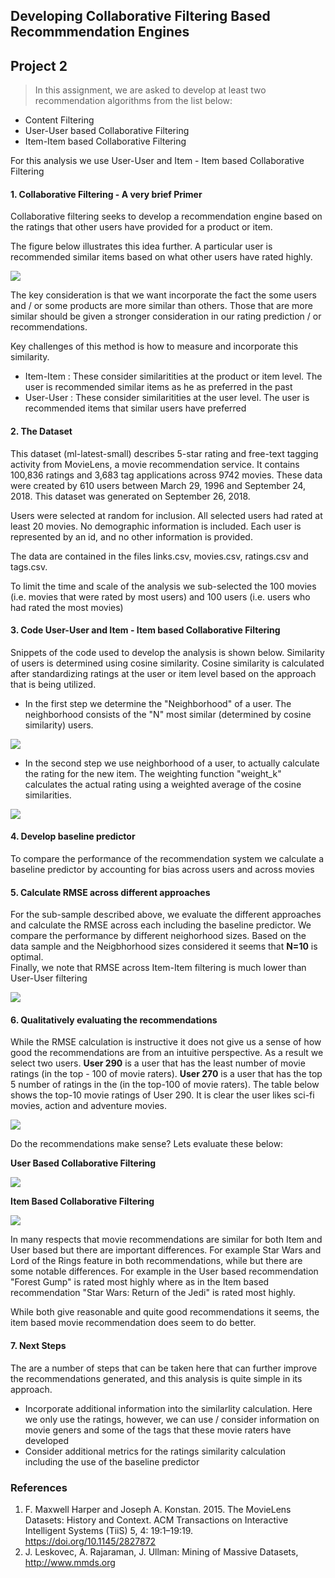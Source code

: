 ## Developing Collaborative Filtering Based Recommmendation Engines


## Project 2
> In this assignment, we are asked to develop at least two recommendation algorithms from the list below:
- Content Filtering
- User-User based Collaborative Filtering
- Item-Item based Collaborative Filtering

For this analysis we use User-User and Item - Item based Collaborative Filtering

#### 1. Collaborative Filtering - A very brief Primer

Collaborative filtering seeks to develop a recommendation engine based on the ratings that other users have provided for a product or item. 

The figure below illustrates this idea further. A particular user is recommended similar items based on what other users have rated highly. 

![](images/collaborative.png)


The key consideration is that we want incorporate the fact the some users and / or  some products are more similar than others. Those that are more similar should be given a stronger consideration in our rating prediction / or recommendations.
   
Key challenges of this method is how to measure and incorporate this similarity. 
- Item-Item : These consider similaritities at the product or item level. The user is recommended similar items as he as preferred in the past
- User-User : These consider similaritities at the user level. The user is recommended items that similar users have preferred

#### 2. The Dataset

This dataset (ml-latest-small) describes 5-star rating and free-text tagging activity from MovieLens, a movie recommendation service. It contains 100,836 ratings and 3,683 tag applications across 9742 movies. These data were created by 610 users between March 29, 1996 and September 24, 2018. This dataset was generated on September 26, 2018.

Users were selected at random for inclusion. All selected users had rated at least 20 movies. No demographic information is included. Each user is represented by an id, and no other information is provided.

The data are contained in the files links.csv, movies.csv, ratings.csv and tags.csv. 

To limit the time and scale of the analysis we sub-selected the 100 movies (i.e. movies that were rated by most users) and 100 users (i.e. users who had rated the most movies)

#### 3. Code User-User and Item - Item based Collaborative Filtering
Snippets of the code used to develop the analysis is shown below. Similarity of users is determined using cosine similarity. Cosine similarity is calculated after standardizing
ratings at the user or item level based on the approach that is being utilized. 
- In the first step we determine the "Neighborhood" of a user. The neighborhood consists of the "N" most similar (determined by cosine similarity) users. 

![](images/neighborhood.png)

- In the second step we use neighborhood of a user, to actually calculate the rating for the new item. The weighting function "weight_k" calculates the actual rating using a weighted average of the cosine similarities.
 
![](images/user_collab.png)


#### 4. Develop baseline predictor 

To compare the performance of the recommendation system we calculate a baseline predictor by accounting for bias across users and across movies

#### 5. Calculate RMSE across different approaches

For the sub-sample described above, we evaluate the different approaches and calculate the RMSE across each including the baseline predictor. 
We compare the performance by different neighorhood sizes. Based on the data sample and the Neigbhorhood sizes considered it seems that **N=10** is optimal.    
Finally, we note that RMSE across Item-Item filtering is much lower than User-User filtering

![](images/evaluation.png)


#### 6. Qualitatively evaluating the recommendations

While the RMSE calculation is instructive it does not give us a sense of how good the recommendations are from an intuitive perspective. As a result we select two users.
**User 290** is a user that has the least number of movie ratings (in the top - 100 of movie raters). **User 270** is a user that has the top 5 number of ratings in the 
(in the top-100 of movie raters). The table below shows the top-10 movie ratings of User 290. It is clear the user likes sci-fi movies, action and adventure movies.  

![](images/user290_actual.png)

Do the recommendations make sense? Lets evaluate these below: 

**User Based Collaborative Filtering**

![](images/user290_user.png)


**Item Based Collaborative Filtering**

![](images/user290_item.png)

In many respects that movie recommendations are similar for both Item and User based but there are important differences. For example Star Wars and Lord of the Rings feature in both recommendations, while 
but there are some notable differences. For example in the User based recommendation "Forest Gump" is rated most highly where as in the Item based recommendation "Star Wars: Return of the Jedi"
is rated most highly. 

While both give reasonable and quite good recommendations it seems, the item based movie recommendation does seem to do better. 

#### 7. Next Steps

The are a number of steps that can be taken here that can further improve the recommendations generated, and this analysis is quite simple in its approach. 
- Incorporate additional information into the similarlity calculation. Here we only use the ratings, however, we can use / consider information on movie geners and some of the tags that these movie raters have developed
- Consider additional metrics for the ratings similarity calculation including the use of the baseline predictor


### References
1. F. Maxwell Harper and Joseph A. Konstan. 2015. The MovieLens Datasets: History and Context. ACM Transactions on Interactive Intelligent Systems (TiiS) 5, 4: 19:1–19:19. 
https://doi.org/10.1145/2827872
2. J. Leskovec, A. Rajaraman, J. Ullman: Mining of Massive Datasets, http://www.mmds.org

